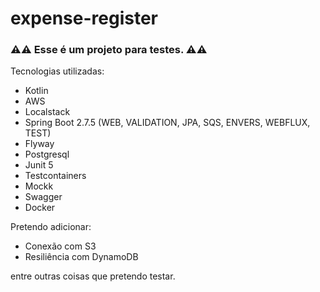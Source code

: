 # expense-register

### :warning::warning: **Esse é um projeto para testes.** :warning::warning:

Tecnologias utilizadas:

- Kotlin
- AWS
- Localstack
- Spring Boot 2.7.5 (WEB, VALIDATION, JPA, SQS, ENVERS, WEBFLUX, TEST)
- Flyway
- Postgresql
- Junit 5
- Testcontainers
- Mockk
- Swagger
- Docker

Pretendo adicionar:
- Conexão com S3
- Resiliência com DynamoDB
 
 entre outras coisas que pretendo testar.

